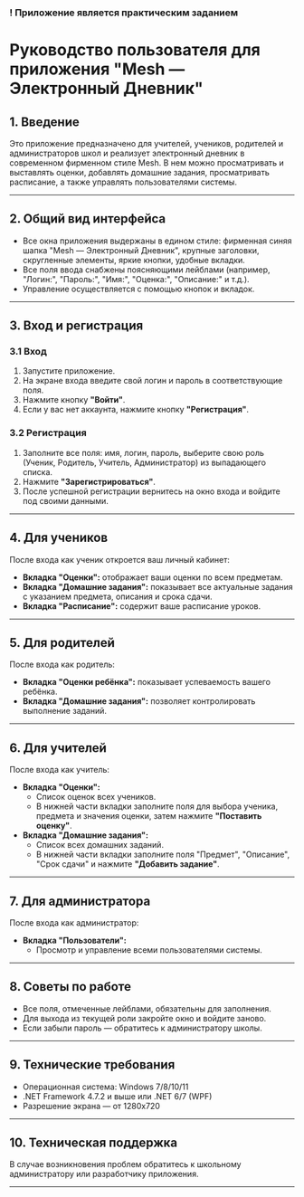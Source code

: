 ﻿### !  Приложение является практическим заданием

# Руководство пользователя для приложения "Mesh — Электронный Дневник"

## 1. Введение

Это приложение предназначено для учителей, учеников, родителей и администраторов школ и реализует электронный дневник в современном фирменном стиле Mesh. В нем можно просматривать и выставлять оценки, добавлять домашние задания, просматривать расписание, а также управлять пользователями системы.

---

## 2. Общий вид интерфейса

- Все окна приложения выдержаны в едином стиле: фирменная синяя шапка "Mesh — Электронный Дневник", крупные заголовки, скругленные элементы, яркие кнопки, удобные вкладки.
- Все поля ввода снабжены поясняющими лейблами (например, "Логин:", "Пароль:", "Имя:", "Оценка:", "Описание:" и т.д.).
- Управление осуществляется с помощью кнопок и вкладок.

---

## 3. Вход и регистрация

### 3.1 Вход
1. Запустите приложение.
2. На экране входа введите свой логин и пароль в соответствующие поля.
3. Нажмите кнопку **"Войти"**.
4. Если у вас нет аккаунта, нажмите кнопку **"Регистрация"**.

### 3.2 Регистрация
1. Заполните все поля: имя, логин, пароль, выберите свою роль (Ученик, Родитель, Учитель, Администратор) из выпадающего списка.
2. Нажмите **"Зарегистрироваться"**.
3. После успешной регистрации вернитесь на окно входа и войдите под своими данными.

---

## 4. Для учеников

После входа как ученик откроется ваш личный кабинет:

- **Вкладка "Оценки":** отображает ваши оценки по всем предметам.
- **Вкладка "Домашние задания":** показывает все актуальные задания с указанием предмета, описания и срока сдачи.
- **Вкладка "Расписание":** содержит ваше расписание уроков.

---

## 5. Для родителей

После входа как родитель:

- **Вкладка "Оценки ребёнка":** показывает успеваемость вашего ребёнка.
- **Вкладка "Домашние задания":** позволяет контролировать выполнение заданий.

---

## 6. Для учителей

После входа как учитель:

- **Вкладка "Оценки":**
    - Список оценок всех учеников.
    - В нижней части вкладки заполните поля для выбора ученика, предмета и значения оценки, затем нажмите **"Поставить оценку"**.
- **Вкладка "Домашние задания":**
    - Список всех домашних заданий.
    - В нижней части вкладки заполните поля "Предмет", "Описание", "Срок сдачи" и нажмите **"Добавить задание"**.

---

## 7. Для администратора

После входа как администратор:

- **Вкладка "Пользователи":**
    - Просмотр и управление всеми пользователями системы.

---

## 8. Советы по работе

- Все поля, отмеченные лейблами, обязательны для заполнения.
- Для выхода из текущей роли закройте окно и войдите заново.
- Если забыли пароль — обратитесь к администратору школы.

---

## 9. Технические требования

- Операционная система: Windows 7/8/10/11
- .NET Framework 4.7.2 и выше или .NET 6/7 (WPF)
- Разрешение экрана — от 1280x720

---

## 10. Техническая поддержка

В случае возникновения проблем обратитесь к школьному администратору или разработчику приложения.

---